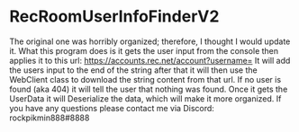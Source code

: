 # RecRoomUserInfoFinderV2
The original one was horribly organized; therefore, I thought I would update it.
What this program does is it gets the user input from the console then applies it to this url: https://accounts.rec.net/account?username=
It will add the users input to the end of the string after that it will then use the WebClient class to download the string content from that url.
If no user is found (aka 404) it will tell the user that nothing was found.
Once it gets the UserData it will Deserialize the data, which will make it more organized.
If you have any questions please contact me via Discord: rockpikmin888#8888 

